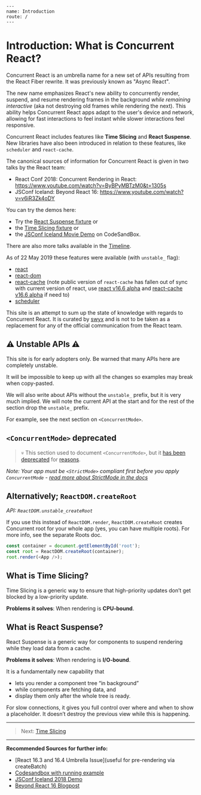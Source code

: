 	---
	name: Introduction
	route: /
	---

# Introduction: What is Concurrent React?

Concurrent React is an umbrella name for a new set of APIs resulting from the React Fiber rewrite.
It was previously known as "Async React".

The new name emphasizes React's new ability to concurrently render, suspend, and resume rendering frames
in the background _while remaining interactive_ (aka not destroying old frames while rendering the next).
This ability helps Concurrent React apps adapt to the user's device and network,
allowing for fast interactions to feel instant while slower interactions feel responsive.

Concurrent React includes features like **Time Slicing** and **React Suspense**.
New libraries have also been introduced in relation to these features, like `scheduler` and `react-cache`.

The canonical sources of information for Concurrent React is given in two talks by the React team:

- React Conf 2018: Concurrent Rendering in React: https://www.youtube.com/watch?v=ByBPyMBTzM0&t=1305s
- JSConf Iceland: Beyond React 16: https://www.youtube.com/watch?v=v6iR3Zk4oDY

You can try the demos here:

- Try the [React Suspense fixture](https://codesandbox.io/s/k3m2rq627o) or
- the [Time Slicing fixture](https://codesandbox.io/s/xl3rjr9mjo) or
- the [JSConf Iceland Movie Demo](https://codesandbox.io/s/r76q199xxn) on CodeSandBox.

There are also more talks available in the [Timeline](/Timeline.md).

As of 22 May 2019 these features were available (with `unstable_` flag):

- [react](https://www.npmjs.com/package/react)
- [react-dom](https://www.npmjs.com/package/react-dom)
- [react-cache](https://www.npmjs.com/package/react-cache) (note public version of `react-cache` has fallen out of sync with current version of react, use [react v16.6 alpha](https://www.npmjs.com/package/react-cache/v/16.6.0-alpha.8af6728) and [react-cache v16.6 alpha](https://www.npmjs.com/package/react-cache/v/16.6.0-alpha.8af6728) if need to)
- [scheduler](https://www.npmjs.com/package/scheduler)

This site is an attempt to sum up the state of knowledge with regards to Concurrent React.
It is curated by [swyx](http://twitter.com/swyx) and is not to be taken as a replacement for any
of the official communication from the React team.

## ⚠️ Unstable APIs ⚠️

This site is for early adopters only. Be warned that many APIs here are completely unstable.

It will be impossible to keep up with all the changes so examples may break when copy-pasted.

We will also write about APIs without the `unstable_` prefix, but it is very much implied.
We will note the current API at the start and for the rest of the section drop the `unstable_` prefix.

For example, see the next section on `<ConcurrentMode>`.

## `<ConcurrentMode>` deprecated

> 💀 This section used to document `<ConcurrentMode>`, but it [has been deprecated](https://github.com/facebook/react/pull/15532) for [reasons](https://github.com/facebook/react/pull/15502/files).

_Note: Your app must be `<StrictMode>` compliant first before you apply `ConcurrentMode` - [read more about StrictMode in the docs](https://reactjs.org/docs/strict-mode.html)_

## Alternatively; `ReactDOM.createRoot`

_API: `ReactDOM.unstable_createRoot`_

If you use this instead of `ReactDOM.render`, `ReactDOM.createRoot` creates Concurrent root for your whole app (yes, you can have multiple roots). For more info, see the separate Roots doc.

```js
const container = document.getElementById('root');
const root = ReactDOM.createRoot(container);
root.render(<App />);
```

## What is Time Slicing?

Time Slicing is a generic way to ensure that high-priority updates don’t get blocked by a low-priority update.

**Problems it solves**: When rendering is **CPU-bound**.

## What is React Suspense?

React Suspense is a generic way for components to suspend rendering while they load data from a cache.

**Problems it solves**: When rendering is **I/O-bound**.

It is a fundamentally new capability that

- lets you render a component tree “in background”
- while components are fetching data, and
- display them only after the whole tree is ready.

For slow connections, it gives you full control over where and when to show a placeholder.
It doesn’t destroy the previous view while this is happening.

---

> Next: [Time Slicing](time-slicing.md)

---

**Recommended Sources for further info:**

- [React 16.3 and 16.4 Umbrella Issue](useful for pre-rendering via createBatch)
- [Codesandbox with running example](https://codesandbox.io/s/w0n9ok3mqw)
- [JSConf Iceland 2018 Demo](https://www.youtube.com/watch?v=nLF0n9SACd4)
- [Beyond React 16 Blogpost](https://reactjs.org/blog/2018/03/01/sneak-peek-beyond-react-16.html)
